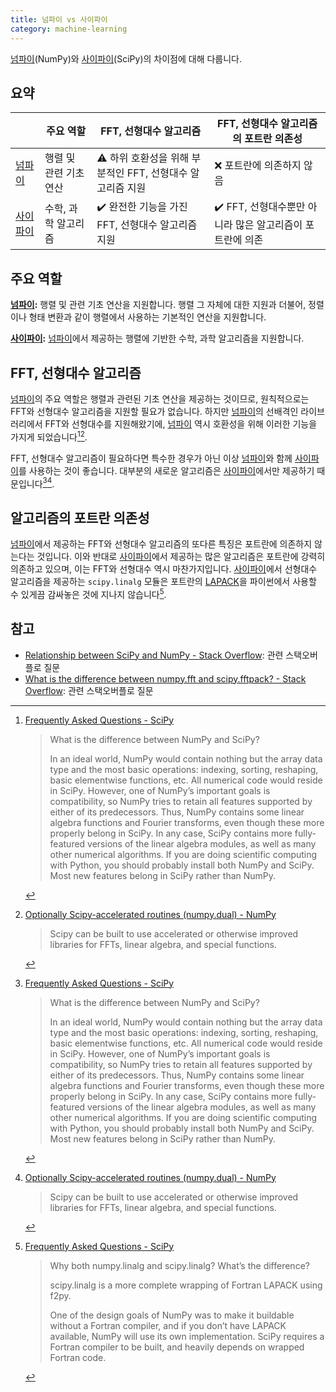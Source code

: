 ```yaml
---
title: 넘파이 vs 사이파이
category: machine-learning
---
```


[넘파이]\(NumPy)와 [사이파이]\(SciPy)의 차이점에 대해 다룹니다.

[넘파이]: https://numpy.org/

[사이파이]: https://scipy.org/

## 요약

|| 주요 역할 | FFT, 선형대수 알고리즘 | FFT, 선형대수 알고리즘의 포트란 의존성 |
|---|---|---|---|
| [넘파이] | 행렬 및 관련 기초 연산 | ⚠️ 하위 호환성을 위해 부분적인 FFT, 선형대수 알고리즘 지원 | ❌ 포트란에 의존하지 않음 |
| [사이파이] | 수학, 과학 알고리즘 | ✔️ 완전한 기능을 가진 FFT, 선형대수 알고리즘 지원 | ✔️ FFT, 선형대수뿐만 아니라 많은 알고리즘이 포트란에 의존 |

## 주요 역할

**[넘파이]:** 행렬 및 관련 기초 연산을 지원합니다. 행렬 그 자체에 대한 지원과 더불어, 정렬이나 형태 변환과 같이 행렬에서 사용하는 기본적인 연산을 지원합니다.

**[사이파이]:** [넘파이]에서 제공하는 행렬에 기반한 수학, 과학 알고리즘을 지원합니다.

## FFT, 선형대수 알고리즘

[넘파이]의 주요 역할은 행렬과 관련된 기초 연산을 제공하는 것이므로, 원칙적으로는 FFT와 선형대수 알고리즘을 지원할 필요가 없습니다. 하지만 [넘파이]의 선배격인 라이브러리에서 FFT와 선형대수를 지원해왔기에, [넘파이] 역시 호환성을 위해 이러한 기능을 가지게 되었습니다[^faq-scipy][^numpy-dual-numpy].

FFT, 선형대수 알고리즘이 필요하다면 특수한 경우가 아닌 이상 [넘파이]와 함께 [사이파이]를 사용하는 것이 좋습니다. 대부분의 새로운 알고리즘은 [사이파이]에서만 제공하기 때문입니다[^faq-scipy][^numpy-dual-numpy].

[^faq-scipy]: [Frequently Asked Questions - SciPy](https://www.scipy.org/scipylib/faq.html#what-is-the-difference-between-numpy-and-scipy)

    > What is the difference between NumPy and SciPy?
    >
    > In an ideal world, NumPy would contain nothing but the array data type and the most basic operations: indexing, sorting, reshaping, basic elementwise functions, etc. All numerical code would reside in SciPy. However, one of NumPy’s important goals is compatibility, so NumPy tries to retain all features supported by either of its predecessors. Thus, NumPy contains some linear algebra functions and Fourier transforms, even though these more properly belong in SciPy. In any case, SciPy contains more fully-featured versions of the linear algebra modules, as well as many other numerical algorithms. If you are doing scientific computing with Python, you should probably install both NumPy and SciPy. Most new features belong in SciPy rather than NumPy.

[^numpy-dual-numpy]: [Optionally Scipy-accelerated routines (numpy.dual) - NumPy](https://numpy.org/doc/stable/reference/routines.dual.html)

    > Scipy can be built to use accelerated or otherwise improved libraries for FFTs, linear algebra, and special functions.

## 알고리즘의 포트란 의존성

[넘파이]에서 제공하는 FFT와 선형대수 알고리즘의 또다른 특징은 포트란에 의존하지 않는다는 것입니다. 이와 반대로 [사이파이]에서 제공하는 많은 알고리즘은 포트란에 강력히 의존하고 있으며, 이는 FFT와 선형대수 역시 마찬가지입니다. [사이파이]에서 선형대수 알고리즘을 제공하는 `scipy.linalg` 모듈은 포트란의 [LAPACK](http://www.netlib.org/lapack/)을 파이썬에서 사용할 수 있게끔 감싸놓은 것에 지나지 않습니다[^wrapping-of-fortran-lapack-scipy].

[^wrapping-of-fortran-lapack-scipy]: [Frequently Asked Questions - SciPy](https://www.scipy.org/scipylib/faq.html#why-both-numpy-linalg-and-scipy-linalg-what-s-the-difference)

    > Why both numpy.linalg and scipy.linalg? What’s the difference?
    >
    > scipy.linalg is a more complete wrapping of Fortran LAPACK using f2py.
    >
    > One of the design goals of NumPy was to make it buildable without a Fortran compiler, and if you don’t have LAPACK available, NumPy will use its own implementation. SciPy requires a Fortran compiler to be built, and heavily depends on wrapped Fortran code.

## 참고

- [Relationship between SciPy and NumPy - Stack Overflow](https://stackoverflow.com/questions/6200910/relationship-between-scipy-and-numpy): 관련 스택오버플로 질문
- [What is the difference between numpy.fft and scipy.fftpack? - Stack Overflow](https://stackoverflow.com/questions/6363154/what-is-the-difference-between-numpy-fft-and-scipy-fftpack): 관련 스택오버플로 질문
